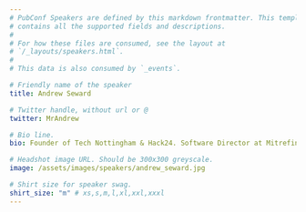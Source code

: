 ```yaml
---
# PubConf Speakers are defined by this markdown frontmatter. This template
# contains all the supported fields and descriptions.
#
# For how these files are consumed, see the layout at
# `/_layouts/speakers.html`.
#
# This data is also consumed by `_events`.

# Friendly name of the speaker
title: Andrew Seward

# Twitter handle, without url or @
twitter: MrAndrew

# Bio line.
bio: Founder of Tech Nottingham & Hack24. Software Director at Mitrefinch.

# Headshot image URL. Should be 300x300 greyscale.
image: /assets/images/speakers/andrew_seward.jpg

# Shirt size for speaker swag.
shirt_size: "m" # xs,s,m,l,xl,xxl,xxxl
---
```

